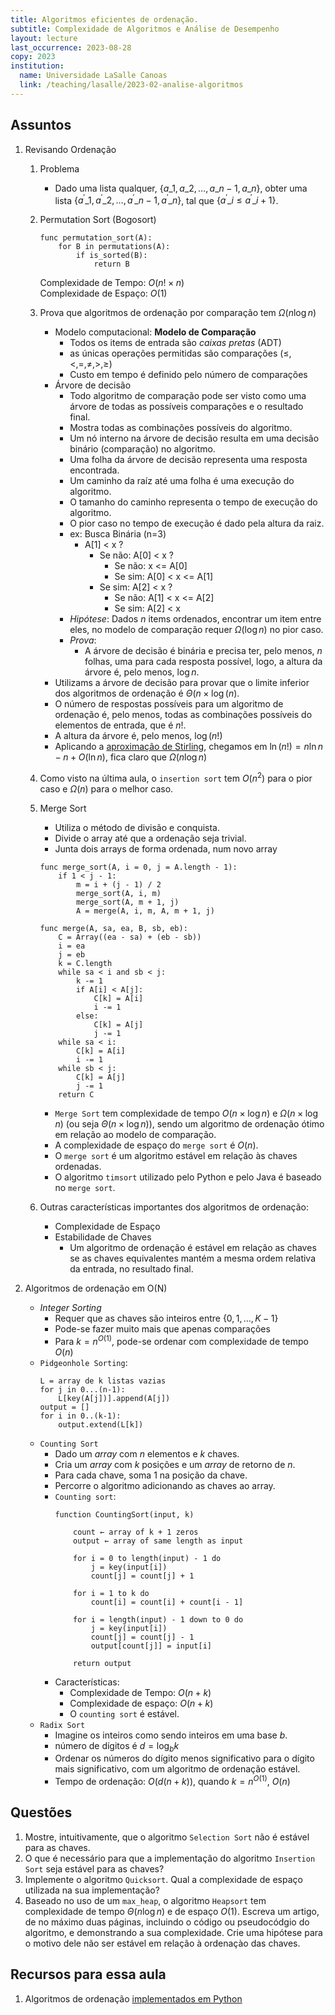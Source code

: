 ```yaml
---
title: Algoritmos eficientes de ordenação.
subtitle: Complexidade de Algoritmos e Análise de Desempenho
layout: lecture
last_occurrence: 2023-08-28
copy: 2023
institution:
  name: Universidade LaSalle Canoas
  link: /teaching/lasalle/2023-02-analise-algoritmos
---
```


## Assuntos

1. Revisando Ordenação
    1. Problema
        * Dado uma lista qualquer, $\{ a\_{1}, a\_{2}, \ldots, a\_{n-1}, a\_{n} \}$, obter uma lista $\{ a^\prime\_{1}, a^\prime\_{2}, \ldots, a^\prime\_{n-1}, a^\prime\_{n} \}$, tal que $\{a^\prime\_i \le a^\prime\_{i+1} \}$.
    2. Permutation Sort (Bogosort)
        ```nohl
        func permutation_sort(A):
            for B in permutations(A):
                if is_sorted(B):
                    return B
        ```
        Complexidade de Tempo: $O(n! \times n)$ <br/>
        Complexidade de Espaço: $O(1)$
    3. Prova que algoritmos de ordenação por comparação tem $\Omega(n\log{n})$
        * Modelo computacional: **Modelo de Comparação**
            * Todos os items de entrada são _caixas pretas_ (ADT)
            * as únicas operações permitidas são comparações ($\le, \lt, =, \neq, \gt, \ge$)
            * Custo em tempo é definido pelo número de comparações
        * Árvore de decisão
            * Todo algoritmo de comparação pode ser visto como uma árvore de todas as possíveis comparações e o resultado final.
            * Mostra todas as combinações possíveis do algoritmo.
            * Um nó interno na árvore de decisão resulta em uma decisão binário (comparação) no algoritmo.
            * Uma folha da árvore de decisão representa uma resposta encontrada.
            * Um caminho da raíz até uma folha é uma execução do algoritmo.
            * O tamanho do caminho representa o tempo de execução do algoritmo.
            * O pior caso no tempo de execução é dado pela altura da raiz.
            * ex: Busca Binária (n=3)
                * A[1] < x ?
                    * Se não: A[0] < x ?
                        * Se não: x <= A[0]
                        * Se sim: A[0] < x <= A[1]
                    * Se sim: A[2] < x ?
                        * Se não: A[1] < x <= A[2]
                        * Se sim: A[2] < x
            * _Hipótese_: Dados $n$ items ordenados, encontrar um item entre eles, no modelo de comparação requer $\Omega(\log{n})$ no pior caso.
            * _Prova_:
                * A árvore de decisão é binária e precisa ter, pelo menos, $n$ folhas, uma para cada resposta possível, logo, a altura da árvore é, pelo menos, $\log{n}$.
        * Utilizams a árvore de decisão para provar que o limite inferior dos algoritmos de ordenação é $\Theta(n\times\log(n)$.
        * O número de respostas possíveis para um algoritmo de ordenação é, pelo menos, todas as combinações possíveis do elementos de entrada, que é $n!$.
        * A altura da árvore é, pelo menos, $\log(n!)$
        * Aplicando a [aproximação de Stirling](https://en.wikipedia.org/wiki/Stirling%27s_approximation), chegamos em $\ln(n!) = n \ln n - n + O(\ln n)$, fica claro que $\Omega(n\log{n})$
    4. Como visto na última aula, o `insertion sort` tem $O(n^{2})$ para o pior caso e $\Omega(n)$ para o melhor caso.
    5. Merge Sort
        * Utiliza o método de divisão e conquista.
        * Divide o array até que a ordenação seja trivial.
        * Junta dois arrays de forma ordenada, num novo array

        ```nohl
        func merge_sort(A, i = 0, j = A.length - 1):
            if 1 < j - 1:
                m = i + (j - 1) / 2
                merge_sort(A, i, m)
                merge_sort(A, m + 1, j)
                A = merge(A, i, m, A, m + 1, j)

        func merge(A, sa, ea, B, sb, eb):
            C = Array((ea - sa) + (eb - sb))
            i = ea
            j = eb
            k = C.length
            while sa < i and sb < j:
                k -= 1
                if A[i] < A[j]:
                    C[k] = A[i]
                    i -= 1
                else:
                    C[k] = A[j]
                    j -= 1
            while sa < i:
                C[k] = A[i]
                i -= 1
            while sb < j:
                C[k] = A[j]
                j -= 1
            return C    
        ```
        * `Merge Sort` tem complexidade de tempo $O(n\times\log{n})$ e $\Omega(n\times\log{n})$ (ou seja $\Theta(n\times\log{n})$), sendo um algoritmo de ordenação ótimo em relação ao modelo de comparação.
        * A complexidade de espaço do `merge sort` é $O(n)$.
        * O `merge sort` é um algoritmo estável em relação às chaves ordenadas.
        * O algoritmo `timsort` utilizado pelo Python e pelo Java é baseado no `merge sort`.
    6. Outras características importantes dos algoritmos de ordenação:
        * Complexidade de Espaço
        * Estabilidade de Chaves
            * Um algoritmo de ordenação é estável em relação as chaves se as chaves equivalentes mantém a mesma ordem relativa da entrada, no resultado final.

4. Algoritmos de ordenação em O(N)
    * _Integer Sorting_
        * Requer que as chaves são inteiros entre $\{0, 1, \ldots, K-1\}$
        * Pode-se fazer muito mais que apenas comparações
        * Para $k = n^{O(1)}$, pode-se ordenar com complexidade de tempo $O(n)$
    * `Pidgeonhole Sorting`:
        ```nohl
        L = array de k listas vazias
        for j in 0...(n-1):
            L[key(A[j])].append(A[j])
        output = []
        for i in 0..(k-1):
            output.extend(L[k])
        ```
    * `Counting Sort`
        * Dado um _array_ com $n$ elementos e $k$ chaves.
        * Cria um _array_ com $k$ posições e um _array_ de retorno de $n$.
        * Para cada chave, soma 1 na posição da chave.
        * Percorre o algoritmo adicionando as chaves ao array.
        * `Counting sort`:
            ```nohl
            function CountingSort(input, k)

                count ← array of k + 1 zeros
                output ← array of same length as input

                for i = 0 to length(input) - 1 do
                    j = key(input[i])
                    count[j] = count[j] + 1

                for i = 1 to k do
                    count[i] = count[i] + count[i - 1]

                for i = length(input) - 1 down to 0 do
                    j = key(input[i])
                    count[j] = count[j] - 1
                    output[count[j]] = input[i]

                return output
            ```
        * Características:
            * Complexidade de Tempo: $O(n + k)$
            * Complexidade de espaço: $O(n + k)$
            * O `counting sort` é estável.
    * `Radix Sort`
        - Imagine os inteiros como sendo inteiros em uma base $b$.
        - número de dígitos é $d = \log_{b}k$
        - Ordenar os números do dígito menos significativo para o dígito mais significativo, com um algoritmo de ordenação estável.
        - Tempo de ordenação: $O(d(n + k))$, quando $k = n^{O(1)}$, $O(n)$
            

## Questões

1. Mostre, intuitivamente, que o algoritmo `Selection Sort` não é estável para as chaves.
2. O que é necessário para que a implementação do algoritmo `Insertion Sort` seja estável para as chaves?
3. Implemente o algoritmo `Quicksort`. Qual a complexidade de espaço utilizada na sua implementação?
4. Baseado no uso de um `max_heap`, o algoritmo `Heapsort` tem complexidade de tempo $\Theta(n\log{n})$ e de espaço $O(1)$. Escreva um artigo, de no máximo duas páginas, incluindo o código ou pseudocódgio do algoritmo, e demonstrando a sua complexidade. Crie uma hipótese para o motivo dele não ser estável em relação à ordenaçào das chaves.

## Recursos para essa aula

1. Algoritmos de ordenação [implementados em Python](/teaching/code/algorithms/sorting.py)

